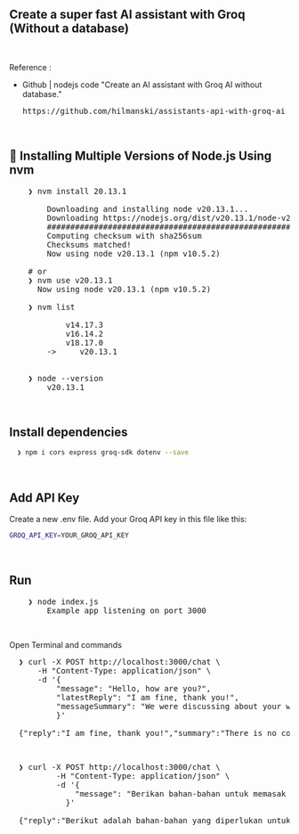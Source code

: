 ## Create a super fast AI assistant with Groq (Without a database)

&nbsp;

Reference : <br />
<!-- - Docs | Create a super fast AI assistant with Groq (Without a database)
  <pre>https://serpapi.com/blog/create-super-fast-ai-assistant-with-groq/</pre> -->

- Github | nodejs code "Create an AI assistant with Groq AI without database."
  <pre>https://github.com/hilmanski/assistants-api-with-groq-ai</pre>

&nbsp;

## &#x1F530; Installing Multiple Versions of Node.js Using nvm

<pre>
    ❯ nvm install 20.13.1

        Downloading and installing node v20.13.1...
        Downloading https://nodejs.org/dist/v20.13.1/node-v20.13.1-darwin-arm64.tar.xz...
        ############################################################################################################################################################################################################### 100.0%
        Computing checksum with sha256sum
        Checksums matched!
        Now using node v20.13.1 (npm v10.5.2)
    
    # or
    ❯ nvm use v20.13.1
      Now using node v20.13.1 (npm v10.5.2)

    ❯ nvm list

            v14.17.3
            v16.14.2
            v18.17.0
        ->     v20.13.1


    ❯ node --version
        v20.13.1
</pre>

&nbsp; 

## Install dependencies
```bash
  ❯ npm i cors express groq-sdk dotenv --save
```

&nbsp;

## Add API Key
Create a new .env file. Add your Groq API key in this file like this:
```bash
GROQ_API_KEY=YOUR_GROQ_API_KEY
```

&nbsp;

## Run

<pre>
    ❯ node index.js
        Example app listening on port 3000
</pre>

&nbsp;

Open Terminal and commands
<pre>
  ❯ curl -X POST http://localhost:3000/chat \
      -H "Content-Type: application/json" \
      -d '{
          "message": "Hello, how are you?",
          "latestReply": "I am fine, thank you!",
          "messageSummary": "We were discussing about your well-being."
          }'

  {"reply":"I am fine, thank you!","summary":"There is no conversation to summarize. The text you provided is a snippet of a conversation, but it appears to be the start of a conversation rather than a complete conversation."}
</pre>

&nbsp;

<pre>
  ❯ curl -X POST http://localhost:3000/chat \
          -H "Content-Type: application/json" \
          -d '{
              "message": "Berikan bahan-bahan untuk memasak nasi goreng yang enak dengan menggunakan bahasa indonesia"
            }'

  {"reply":"Berikut adalah bahan-bahan yang diperlukan untuk memasak nasi goreng yang enak:\n\nBahan:\n\n* 2 cup nasi putih yang sudah disimpan sebelumnya\n* 1 telur ayam\n* 1 buah wortel, cacah\n* 1 siung bawang bombay, cacah\n* 1 siung bawang merah, cacah\n* 2 tangkai seledri, cacah\n* 1 sdt garam\n* 1/2 sdt lada bubuk\n* 1 sdt kecap ikan\n* 1 sdt minyak wijen\n* 1 sdm margarine\n* 1 sdm minyak goreng\n* Gula pasir secukupnya\n* Pepaya yang telah disimpan sebelumnya (bisa dihilangkan jika tidak suka)\n\nInstruksi:\n\n1. Panaskan minyak goreng dalam wajan dengan api sedang.\n2. Tumis bawang bombay dan bawang merah hingga layu dan harum.\n3. Tambahkan wortel, seledri, garam, lada, dan kecap ikan. Aduk rata.\n4. Tambahkan nasi putih, telur ayam, dan gula pasir. Aduk hingga rata.\n5. Tambahkan margarine dan minyak wijen. Aduk hingga rata.\n6. Masak hingga nasi goreng tersebut jadi, serta korek dengan gurih.\n7. Hidangkan panas-panas atau dingin dengan pepaya yang telah disimpan sebelumnya.\n\nDemikian, nasi goreng yang enak dan nikmat sudah siap. Bon appetit!","summary":"This conversation is an exchange between a user (using a Indonesian phrase) and a language model (AI) to provide ingredients and recipe for a delicious fried rice dish (Nasi Goreng). The AI responds with a list of ingredients and a step-by-step cooking instruction in Indonesian. The ingredients include cooked white rice, egg, carrot, onions, garlic, scallions, salt, black pepper, fish sauce, sesame oil, margarine, vegetable oil, and sugar. The cooking steps involve pan-frying the onions and garlic, then adding the carrots, scallions, salt, and black pepper. The cooked rice, egg, and sugar are then added and mixed well. Finally, margarine and sesame oil are added, and the dish is cooked until flavorful and served hot or cold, optionally topped with pickled papaya."}
</pre>